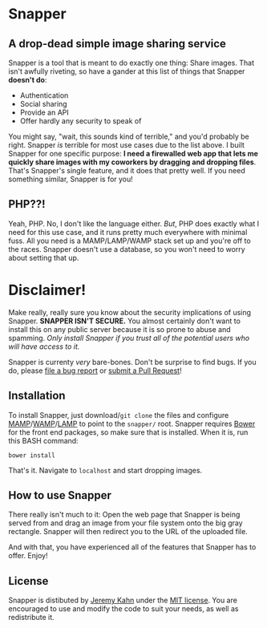 # Snapper

## A drop-dead simple image sharing service

Snapper is a tool that is meant to do exactly one thing: Share images.  That
isn't awfully riveting, so have a gander at this list of things that Snapper
__doesn't do__:

* Authentication
* Social sharing
* Provide an API
* Offer hardly any security to speak of

You might say, "wait, this sounds kind of terrible," and you'd probably be
right.  Snapper _is_ terrible for most use cases due to the list above.  I
built Snapper for one specific purpose: __I need a firewalled web app that lets
me quickly share images with my coworkers by dragging and dropping files__.
That's Snapper's single feature, and it does that pretty well.  If you need
something similar, Snapper is for you!

## PHP??!

Yeah, PHP.  No, I don't like the language either.  _But_, PHP does exactly what
I need for this use case, and it runs pretty much everywhere with minimal fuss.
All you need is a MAMP/LAMP/WAMP stack set up and you're off to the races.
Snapper doesn't use a database, so you won't need to worry about setting that
up.

# Disclaimer!

Make really, really sure you know about the security implications of using
Snapper.  __SNAPPER ISN'T SECURE.__ You almost certainly don't want to install
this on any public server because it is so prone to abuse and spamming.  _Only
install Snapper if you trust all of the potential users who will have access to
it._

Snapper is currenty _very_ bare-bones.  Don't be surprise to find bugs.  If you
do, please [file a bug report](https://github.com/jeremyckahn/snapper/issues)
or [submit a Pull Request](https://github.com/jeremyckahn/snapper/pulls)!

## Installation

To install Snapper, just download/`git clone` the files and configure
[MAMP](http://www.mamp.info/en/index.html)/[WAMP](http://www.wampserver.com/en/)/[LAMP](https://help.ubuntu.com/community/ApacheMySQLPHP)
to point to the `snapper/` root.  Snapper requires [Bower](http://bower.io/)
for the front end packages, so make sure that is installed.  When it is, run
this BASH command:

````
bower install
````

That's it.  Navigate to `localhost` and start dropping images.

## How to use Snapper

There really isn't much to it: Open the web page that Snapper is being served
from and drag an image from your file system onto the big gray rectangle.
Snapper will then redirect you to the URL of the uploaded file.

And with that, you have experienced all of the features that Snapper has to
offer.  Enjoy!

## License

Snapper is distibuted by [Jeremy Kahn](http://jeremyckahn.com/) under the [MIT
license](http://opensource.org/licenses/MIT). You are encouraged to use and
modify the code to suit your needs, as well as redistribute it.
